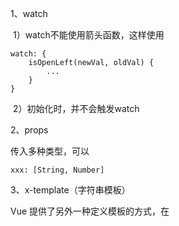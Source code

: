 1、watch

​	1）watch不能使用箭头函数，这样使用

```
watch: {
	isOpenLeft(newVal, oldVal) {
		...
	}
}
```

​	2）初始化时，并不会触发watch

2、props

传入多种类型，可以

```
xxx: [String, Number]
```

3、x-template（字符串模板）

Vue 提供了另外一种定义模板的方式，在 <script> 标签里使用 text/x-template 类型，并且指定一个 id，将这个 id 赋给 template

```javascript
    <my-component></my-component>
    <script type="text/x-template" id="my-component">
        <div>你可以在这个 script 标签中书写模板的HTML</div>
    </script>
```

```javascript
    Vue.component('my-component'.{
        template:'#my-component'
    })
```

4、computed

5、深度作用选择器

```
/deep/.el-card__header {}
::v-deep .el-card__header {}
>>> .el-card__header {}
```

